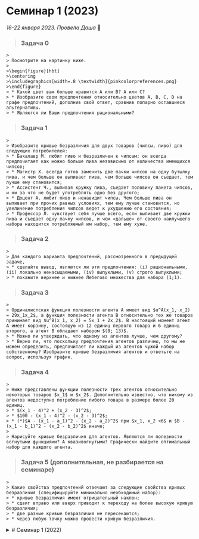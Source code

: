 # Семинар 1 (2023)
*16-22 января 2023. Провела Даша* 🐼

 > ### Задача 0
    >
    > Посмотрите на картинку ниже.
    >
    >\begin{figure}[hbt]
    >\centering
    >\includegraphics[width=.8 \textwidth]{pinkcolorpreferences.png}
    >\end{figure}
    > * Какой цвет вам больше нравится A или B? A или С?
    > * Изобразите свои предпочтения относительно цветов A, B, C, D на графе предпочтений, дополнив свой ответ, сравнив попарно оставшиеся альтернативы.
    > * Являются ли Ваши предпочтения рациональными?

 > ### Задача 1 
    >
    > Изобразите кривые безразличия для двух товаров (чипсы, пиво) для следующих потребителей:
    > * Бакалавр М. любит пиво и безразличен к чипсам: он всегда предпочитает как можно больше пива независимо от количества имеющихся чипсов;
    > * Магистр Х. всегда готов заменить две пачки чипсов на одну бутылку пива, и чем больше он выпивает пива, чем больше чипсов он съедает, тем лучше ему становится; 
    > * Ассистент Ч., выпивая кружку пива, съедает половину пакета чипсов, и ни за что не будет употреблять одно без другого;
    > * Доцент А. любит пиво и ненавидит чипсы. Чем больше пива он выпивает при прочих равных условиях, тем ему лучше становится, но увеличение потребления чипсов ведет к ухудшению его состояния;
    > * Профессор Л. чувствует себя лучше всего, если выпивает две кружки пива и съедает одну пачку чипсов, и чем «дальше» от своего наилучшего набора находится потребляемый им набор, тем ему хуже.

 > ### Задача 2
    >
    > Для каждого варианта предпочтений, рассмотренного в предыдущей задаче, 
    > * сделайте вывод, являются ли эти предпочтения: (i) рациональными, (ii) локально ненасыщаемыми, (iv) выпуклыми, (v) строго выпуклыми;
    > * покажите верхнее и нижнее Лебегово множества для набора (1;1).

  > ### Задача 3
    >
    > Ординалистская функция полезности агента А имеет вид $u^A(x_1, x_2) = 29x_1x_2$, а функция полезности агента B относительно тех же товаров принимает вид $u^B(x_1, x_2) = 5x_1 + 2x_2$. В настоящий момент агент A имеет корзину, состоящую из 12 единиц первого товара и 6 единиц второго, а агент B обладает набором $(8; 13)$.
    > * Можно ли утверждать, что одному из агентов лучше, чем другому?
    > * Верно ли, что поскольку предпочтения агентов различны, то мы не можем определить, предпочитает ли каждый из агентов чужой набор собственному? Изобразите кривые безразличия агентов и ответьте на вопрос, используя график. 

 > ### Задача 4
    >
    > Ниже представлены функции полезности трех агентов относительно некоторых товаров $x_1$ и $x_2$. Дополнительно известно, что никому из агентов недоступно потребление либого товара в размере более 20 единиц. 
    > * $(x_1 - 4)^2 + (x_2 - 3)^2$;
    > * $100 - (x_1 - 4)^2 - (x_2 - 3)^2$;
    > * (*)$A - (x_1 - a_1)^2 - (x_2 - a_2)^2$ при $x_1, x_2 <6$ и $B - (x_1 - b_1)^2 - (x_2 - b_2)^2$ иначе;
    > 
    > Нарисуйте кривые безразличия для агентов. Являются ли полезности вогнутыми функциями? А квазивогнутыми? Графически найдите оптимальный набор для каждого агента.

 > ### Задача 5 (дополнительная, не разбирается на семинаре)
    >
    > Какие свойства предпочтений отвечают за следующие свойства кривых безразличия (специфицируйте минимально необходимый набор):
    > * кривые безразличия имеют отрицательный наклон;
    > * сдвиг вправо или вверх приводит к переходу на более высокую кривую безразличия; 
    > * две разные кривые безразличия не пересекаются;
    > * через любую точку можно провести кривую безразличия.

<details>
    <summary># Семинар 1 (2022)</summary>
    *14 января 2022. Провела Яна* 🐸

    ## Про markdown

    * Файл, который мы с вами написали на семинаре.
    * Для написания работ можно использовать еще [VSCode](https://code.visualstudio.com) (рекомендую - дизайн замечательный). Для экспорта в PDF нужно установить расширение. Например, [это](https://marketplace.visualstudio.com/items?itemName=yzane.markdown-pdf).
    * [Гайд](https://about.gitlab.com/handbook/markdown-guide/#markdown-editors) по базовому синтаксису на GitLab.

    <details>
    <summary>Дополнительно (LaTeX)</summary>

    * Пример оформления графиков и формул в LaTeX (перейдя по ссылке, вы скачаете файл в формате .tex).
    * [Онлайн-редактор LaTeX](https://www.overleaf.com) (aka оверлиф)
    * Можно также использовать [VSCode](https://code.visualstudio.com). Для этого надо установить [расширение](https://marketplace.visualstudio.com/items?itemName=mathiasfrohlich.latexcompile) в самом VSCode.
    * Также есть вариант скачать [Texstudio](https://www.texstudio.org).
    </details>


    ## Решение простых задачек на предпочтения

    > ### Задача 1 (не разбиралась на семинаре)
    >
    > Какие свойства предпочтений отвечают за следующие свойства кривых безразличия (специфицируйте минимально необходимый набор):
    > * кривые безразличия имеют отрицательный наклон;
    > * сдвиг вправо или вверх приводит к переходу на более высокую кривую безразличия; 
    > * две разные кривые безразличия не пересекаются;
    > * через любую точку можно провести кривую безразличия.

    > ### Задача 2
    >
    > Ординалистская функция полезности агента А имеет вид $u^A(x_1, x_2) = 29x_1x_2$, а функция полезности агента B относительно тех же товаров принимает вид $u^B(x_1, x_2) = 5x_1 + 2x_2$. В настоящий момент агент A имеет корзину, состоящую из 12 единиц первого товара и 6 единиц второго, а агент B обладает набором $(8; 13)$.
    > * Можно ли утверждать, что одному из агентов лучше, чем другому?
    > * Верно ли, что поскольку предпочтения агентов различны, то мы не можем определить, предпочитает ли каждый из агентов чужой набор собственному? 

    <details>
        <summary>Решение 2 задачи</summary>

    * **Мы не можем утверждать, что одному из агентов лучше, чем другому.** Почему? Причина в следующем. В данном случае функция полезности является способом ранжирования альтернатив (собственно, функция полезности представляет определенные предпочтения). Так, если мы возьмем агента $A$, мы заметим, что функция полезности $u^A(x_1, x_2) = x_1x_2$ представляет такие же предпочтения, что и в условии задачи. Иными словами, ранжирование пар благ $(x_1, x_2)$ не зависит от монотонного преобразования. Это значит, что и сравнивать значения функций полезности будет неверно. Потому мы не можем говорить, что кому-то из агентов хорошо.

    * **Утверждение неверно.** Чтобы это понять, воспользуемся фактом, упомянутым в предыдущем пункте - функция полезности это способ ранжирования элементов по предпочтительности. 
    
    Начнем с рассмотрения агента $A$. От потребления своего набора $(12, 6)$ он получает полезность:

    $$u^A(12, 6)=29\cdot 12\cdot 6 = 2088.$$

    На самом деле, нам и не нужно вычислять точное значение, потому что дальше нетрудно сравнить полученное выражение с

    $$u^A(8, 13)=29\cdot 13\cdot 8.$$

    Последнее произведение равно полезности агента $A$ от потребления набора агента $B$, $(8, 13)$. Мы видим, что каждый из множителей во втором выражении как минимум равен, как максимум - строго больше хотя бы одного множителя из первого выражения:

    $$29=29, \ 12< 13, \ 6<8.$$

    Это позволяет нам сделать выбор, что для агента $A$ более предпочтительным является набор агента $B$.

    Рассмотрим второго агента, $B$. От потребления своего набора он получает полезность

    $$u^B(8, 13)=5\cdot 8 + 2\cdot 13=66.$$

    От потребления набора агента $A$ он получал бы полезность

    $$u^B(12, 6)=5\cdot 12 + 2\cdot 6=72.$$

    Очевидно, что $72>66$, потому для агента $B$ более предпочтительным является набор агента $A$.
    </details>

    > ### Задача 3 (не разбиралась на семинаре)
    >
    > Индивид потребляет только два блага в количестве $x$ и $y$. Он предпочитает набор $(x',y')$ набору $(x, y)$, если выполнено одно из двух свойств:
    > 1. $2x'+y' \geqslant 2x+y$;
    > 2. $2x'+y' = 2x+y$ и $x'>x$.
    > 
    > Кроме того, наборы эквивалентны в том и только в том случае, если $x' = x$ и $y' = y$. Обладают ли предпочтения индивида свойствами непрерывности, строгой монотонности, строгой выпуклости?

    > ### Задача 4
    >
    > Рассмотрим лексикографические предпочтения. Являются ли они рациональными, непрерывными? Что можно сказать о $L_+(x)$ (*верхнем Лебеговом множестве*) этих предпочтений?

    <details>
        <summary>Решение 4 задачи</summary>

    Решение задач подобного рода можно оформлять следующим образом.

    Сначала давайте определим, что такое лексикографические предпочтения.

    :::{prf:definition}
    Агент с **лексикографическими предпочтениями** выберет набор $(x_1^1, x_2^1, \ldots, x_n^1)$ при его сравнении с набором $(x_1^2, x_2^2, \ldots, x_n^2)$ если $x_k^1>x_k^2$, $k\in \{1, \ldots, n\}$, а $\forall l < k$ будет верно, что $x_l^1=x_l^2$.
    :::

    В данном определении (и далее в решении задачи) верхний индекс отвечает за набор, а нижний - за порядковый номер товара.

    Также, исходя из названия самих предпочтений, можно сделать вывод, что это как-то связано с порядком слов. Действительно, вы сравниваете наборы по количеству товаров в "алфавитном" порядке, как слова расположены в словаре. Если у вас есть слова *арифметика* и *артикуляция*, то их расположение в словаре будет определено первой отличной буквой в этих словах, то есть третьей по порядку *и* в слове *арифметика* и третьей по порядку *т* в слове *артикуляция*.

    Начнем проверку на рациональность, рассматривая каждое из упомянутых на лекции свойств.

    * **Полнота.** Простыми словами, данное свойство говорит о том, что все наборы сравнимы. Для того, чтобы освежить формальное определение в памяти, можно обратиться к определению 8 из лекции. Полноте соответствует первое из упомянутых свойств. Покажем, что лексикографические предпочтения удовлетворяют этому свойству.

        Пусть есть два набора из двух товаров: $x^1=(x_1^1, x_2^1)$ и $x^2=(x_1^2, x_2^2)$. Для любых наборов мы можем установить, какой из них лучше:

    - Если $x_1^1>x_1^2$, то мы однозначно можем сказать, что $x^1\succcurlyeq x^2$.
    - Если $x_1^1=x_1^2$ и $x_2^1>x_2^2$, то мы однозначно можем сказать, что $x^1\succcurlyeq x^2$.
    - Если $x_1^1=x_1^2$ и $x_2^1=x_2^2$, то мы однозначно можем сказать, что $x^1\sim x^2$.

    * **Рефлексивность.** Можно также встретить запись $x \succcurlyeq x$ ($x$ не хуже себя). На лекции вы обсуждали, что $x\sim x$ - $x$ идентичен себе. Простыми словами, данное свойство говорит о том, что агенту безразлично, какой из двух одинаковых наборов выбрать. 

        Пусть есть два набора из двух товаров: $x^1=(x_1^1, x_2^1)$ и $x^2=(x_1^2, x_2^2)$. Мы утверждаем, что $x_1^1=x_1^2$ и $x_2^1=x_2^2$ (один и тот же набор). Тогда, согласно нашим предпочтениям, $x^1\sim x^2$.

    * **Транзитивность.** Если у вас есть три набора, $x$, $y$ и $z$, и вы знаете, что $x\succcurlyeq y$ и $y\succcurlyeq z$. Из этого следует, что $x\succcurlyeq z$.

        Пусть есть три набора из двух товаров, $x^1=(x_1^1, x_2^1)$, $x^2=(x_1^2, x_2^2)$ и $x^3=(x_1^3, x_2^3)$, и $x^1\succcurlyeq x^2$ и $x^2 \succcurlyeq x^3$. В таком случае есть четыре сценария.

        - $x_1^1>x_1^2$ и $x_1^2>x_1^3$. Поскольку "$>$" транзитивно, то $x_1^1>x_1^3$, а потому и $x^1\succcurlyeq x^3$.
        - $x_1^1>x_1^2$, $x_1^2=x_1^3$ и $x_2^2>x_2^3$. Поскольку "$>$" транзитивно, то $x_1^1>x_1^3$, а потому и $x^1\succcurlyeq x^3$.
        - $x_1^1=x_1^2$, $x_2^1>x_2^2$ и $x_1^2>x_1^3$. Поскольку "$>$" транзитивно, то $x_1^1>x_1^3$, а потому и $x^1\succcurlyeq x^3$.
        - $x_1^1=x_1^2$, $x_2^1>x_2^2$, $x_1^2=x_1^3$ и $x_2^2>x_2^3$. Поскольку "$>$" транзитивно, то $x_2^1>x_2^3$, а потому и $x^1\succcurlyeq x^3$.

    Далее нам нужно понять, являются ли эти предпочтения непрерывными. Введем такое определение непрерывности предпочтений.

    :::{prf:definition}
    Предпочтения **непрерывны**, если для двух последовательностей $\{x_n\}, \ \{y_n\} \in \mathbb{R}_+^k$ верно, что $\forall n: \ x_n\succcurlyeq y_n$  и $x\succcurlyeq y$, где $x$ и $y$ равны, соответственно, 

    $$\lim_{n\to \infty} x_n=x, \ \lim_{n\to \infty} y_n=y.$$

    :::

    Рассмотрим контр-пример, который покажет, что лексикографические предпочтения не являются непрерывными.
        
    Пусть $x_n=\left(\frac{1}{n}, 0 \right)$, а $y_n=(0, 1)$. Мы видим, что блага, находящегося на первом месте в векторе, больше в наборе $x_n$, потому $x_n\succcurlyeq y_n$. Однако при $n\to \infty$ мы получаем следующие наборы $x$ и $y$:

    $$x=(0, 0), \ y=(0, 1),$$

    которые по понятным причинам ранжируются как $y\succcurlyeq x$. Это позволяет нам сделать вывод о том, что предпочтения не являются непрерывными. Значит, и верхнее лебегово множество не является замкнутым. Его, кстати, можно изобразить как:

    :::{image} ./lebeg_sets_lexicographic.png 
    :alt: Верхние и нижние Лебеговы множества для лекс 
    :width: 400px 
    :align: center 
    :::

    Тут $x=(x_0, y_0)$.
    </details>

    > ### Задача 5 (не разбиралась на семинаре)
    >
    > Верно ли, что если множество допустимых альтернатив конечно, и предпочтения рациональны, то существует функция полезности, представляющая эти предпочтения?

    ## "Большая" оптимизационная задача

    Тут мы потренируемся искать максимум/минимум на компакте (ну и определять сам компакт), запишем функцию Лагранжа, а также посмотрим на окаймленный Гессиан.

    > ### Задача 6
    >
    > Предположим, восемнадцатилетний индивид столкнулся с двумя ограничениями на неотрицательные $x$ и $y$:
    > 
    > 1. Можно выбрать максимум 20 единиц $x$ или 10 единиц $y$, или любую их линейную комбинацию;
    > 2. Мама запрещает ему употреблять $x$ больше 15 единиц, или $y$ больше 15 единиц, или любую их линейную комбинацию.
    >
    > Ответьте на следующие вопросы для каждой функции полезности, указанной в конце задачи.
    >
    > * Определите, является ли множество доступных индивиду $x$ и $y$ компактом.
    > * Определите, удовлетворяет ли безусловный максимум функции полезности перечисленным выше ограничениям. Если нет, то какой выбор (сколько $x$ и $y$) стоит сделать индивиду?
    > * Запишите функцию Лагранжа для данной оптимизационной задачи (*на семинаре рассмотрим только для третьей функции полезности*).
    > * Выпишите окаймленный Гессиан (*на семинаре рассмотрим только для третьей функции полезности*).
    >
    > Функции полезности:
    > 1. $U(x, y)=-(x-5)^2-(y-5)^2$;
    > 2. $U(x, y)=-(x-10)^2-(y-5)^2$;
    > 3. $U(x, y)=x+2\sqrt{y}$

    <details>
        <summary>Решение</summary>
        
    ---

    **Определение доступного множества пар $(x, y)$**

    Во-первых, мы знаем, что $x, y\geqslant 0$.

    Мы знаем, во-вторых, что $x\leqslant 20$ и $y\leqslant 10$.

    Наконец, в-третьих, $x\leqslant 15$ и $y\leqslant 15$.

    Значит, границу доступного множества можно определить как:

    $$
    y=\begin{cases}
        10-0.5x, \ x\in [0; 10] \\
        15-x, \ x\in (10; 20]
    \end{cases}
    $$

    ---
    **Поиск условного экстремума "школьным" способом**

    В силу того, что функция полезности возрастает по обоим аргументам, нетрудно понять, что максимум будет находиться на границе ограничения (пардон). Рассмотрим 2 случая.

    1. $x\in [0;10]$

    В этом случае $y=10-0.5x$, или $x=20-2y$. Мы можем подставить это в целевую функцию (полезность) и решить следующую оптимизационную задачу:

    $$
    \max_{y\in [5; 10]} \ 20-2y+2\sqrt{y}
    $$

    Это парабола с ветвями вниз (ЭПВВн тоже можно использовать), значит, максимум в вершине:

    $$ 
    \sqrt{y^*} = \frac{-b}{2a} = \frac{-2}{-4}=\frac{1}{2}\Rightarrow y^*=\frac{1}{4}<5
    $$

    Значит, найденный максимум лежит вне множества доступных значений.

    2. $x\in (10;15]$

    В этом случае $y=15-x$, или $x=15-y$. Мы можем подставить это в целевую функцию (полезность) и решить следующую оптимизационную задачу:

    $$
    \max_{y\in [0; 5)} \ 15-y+2\sqrt{y}
    $$

    Это парабола с ветвями вниз, значит, максимум в вершине:

    $$ 
    \sqrt{y^*} = \frac{-b}{2a} = \frac{-2}{-2}=1\Rightarrow y^*=1\in [0;5)
    $$

    Значит, мы нашли максимум нашей полезности при данном ограничении.

    ---
    **Поиск условного экстремума с помощью метода множителей Лагранжа**

    Заметим, что целевая функция монотонно возрастает по $x$ и $y$. Значит, мы хотим максимально большие $x$ и $y$. Если это не так, то мы лежим ниже наших ограничений, и есть возможность увеличить значение функции, увеличивая значения аргументов до тех пор, пока мы не окажемся на границе. 

    Соответственно, надо рассмотреть два случая.

    3. $x\in [0;10]$

    $$
    \mathcal{L}=x+2\sqrt{y}+\lambda(10-0.5x-y)
    $$

    Запишем условия первого порядка:

    $$
    \begin{cases}
        \mathcal{L}_x=1-0.5\lambda=0 \\
        \mathcal{L}_y=\frac{1}{\sqrt{y}}-\lambda=0\\
        \mathcal{L}_\lambda =10-0.5x-y=0\\
    \end{cases}
    $$

    Решая эту систему, получаем:

    $$
    \begin{cases}
        y=\frac{1}{4}\\
        x=\frac{38}{2}>10\\
        \lambda=2
    \end{cases}
    $$

    Видим, что значение $x$ не удовлетворяет наложенным нами ограничениям на него. Значит, касание нашей функцией ограничения $y\leqslant 10-0.5x$ происходит выше доступного множества значений аргументов. "Сдвиг" кривой безразличия "вниз" приведет к тому, что мы коснемся или излома кривой, ограничивающей множество доступных значений, или мы коснемся второго участка.

    4. $x\in (10;15]$

    $$
    \mathcal{L}=x+2\sqrt{y}+\lambda(15-x-y)
    $$

    Запишем условия первого порядка:

    $$
    \begin{cases}
        \mathcal{L}_x=1-\lambda=0 \\
        \mathcal{L}_y=\frac{1}{\sqrt{y}}-\lambda=0\\
        \mathcal{L}_\lambda =15-x-y=0\\
    \end{cases}
    $$

    Решая эту систему, получаем:

    $$
    \begin{cases}
        y=1\\
        x=14 \in (10;15] \\
        \lambda=1
    \end{cases}
    $$

    Видим, что значение $x$ нам подходит, значит, касание этого ограничения происходит на доступном нам множестве. 

    5. Рассмотрим кейс, когда касание произошло на изломе. В таком случае мы не должны были получить удовлетворяющее ограничениям на множество доступных $x$ решение в п. 2, поскольку это решение не является точкой излома. В п. 2 мы бы получили точку, лежащую "выше" множества доступных пар $(x, y)$. Значит, мы не будем рассматривать этот кейс. 

    Запишем окаймленный Гессиан для п. 2:

    $$
    \det \begin{pmatrix}
        0 & -1 & -1 \\
        -1 & 0 & 0 \\
        -1 & 0 & \frac{y^{-3/2}}{2}
    \end{pmatrix} = \frac{y^{-3/2}}{2}>0
    $$

    Значит, мы нашли условный максимум нашей функции при данном ограничении.

    ---

    </details>

    <details>
        <summary>Пример оформления оптимизационной задачи в markdown</summary>

        ```
        **Определение доступного множества пар $(x, y)$**

        Во-первых, мы знаем, что $x, y\geqslant 0$.

        Мы знаем, во-вторых, что $x\leqslant 20$ и $y\leqslant 10$.

        Наконец, в-третьих, $x\leqslant 15$ и $y\leqslant 15$.

        Значит, границу доступного множества можно определить как:

        $$
        y=\begin{cases}
            10-0.5x, \ x\in [0; 10] \\
            15-x, \ x\in (10; 20]
        \end{cases}
        $$

        ---
        **Поиск условного экстремума "школьным олимпиадным" способом**

        В силу того, что функция полезности возрастает по обоим аргументам, нетрудно понять, что максимум будет находиться на границе ограничения (пардон). Рассмотрим 2 случая.

        1. $x\in [0;10]$

        В этом случае $y=10-0.5x$, или $x=20-2y$. Мы можем подставить это в целевую функцию (полезность) и решить следующую оптимизационную задачу:

        $$
        \max_{y\in [5; 10]} \ 20-2y+2\sqrt{y}
        $$

        Это парабола с ветвями вниз (ЭПВВн тоже можно использовать), значит, максимум в вершине:

        $$ 
        \sqrt{y^*} = \frac{-b}{2a} = \frac{-2}{-4}=\frac{1}{2}\Rightarrow y^*=\frac{1}{4}<5
        $$

        Значит, найденный максимум лежит вне множества доступных значений.

        2. $x\in (10;15]$

        В этом случае $y=15-x$, или $x=15-y$. Мы можем подставить это в целевую функцию (полезность) и решить следующую оптимизационную задачу:

        $$
        \max_{y\in [0; 5)} \ 15-y+2\sqrt{y}
        $$

        Это парабола с ветвями вниз, значит, максимум в вершине:

        $$ 
        \sqrt{y^*} = \frac{-b}{2a} = \frac{-2}{-2}=1\Rightarrow y^*=1\in [0;5)
        $$

        Значит, мы нашли максимум нашей полезности при данном ограничении.

        ---
        **Поиск условного экстремума с помощью метода множителей Лагранжа**

        Заметим, что целевая функция монотонно возрастает по $x$ и $y$. Значит, мы хотим максимально большие $x$ и $y$. Если это не так, то мы лежим ниже наших ограничений, и есть возможность увеличить значение функции, увеличивая значения аргументов до тех пор, пока мы не окажемся на границе. 

        Соответственно, надо рассмотреть два случая.

        3. $x\in [0;10]$

        $$
        \mathcal{L}=x+2\sqrt{y}+\lambda(10-0.5x-y)
        $$

        Запишем условия первого порядка:

        $$
        \begin{cases}
            \mathcal{L}_x=1-0.5\lambda=0 \\
            \mathcal{L}_y=\frac{1}{\sqrt{y}}-\lambda=0\\
            \mathcal{L}_\lambda =10-0.5x-y=0\\
        \end{cases}
        $$

        Решая эту систему, получаем:

        $$
        \begin{cases}
            y=\frac{1}{4}\\
            x=\frac{38}{2}>10\\
            \lambda=2
        \end{cases}
        $$

        Видим, что значение $x$ не удовлетворяет наложенным нами ограничениям на него. Значит, касание нашей функцией ограничения $y\leqslant 10-0.5x$ происходит выше доступного множества значений аргументов. "Сдвиг" кривой безразличия "вниз" приведет к тому, что мы коснемся или излома кривой, ограничивающей множество доступных значений, или мы коснемся второго участка.

        4. $x\in (10;15]$

        $$
        \mathcal{L}=x+2\sqrt{y}+\lambda(15-x-y)
        $$

        Запишем условия первого порядка:

        $$
        \begin{cases}
            \mathcal{L}_x=1-\lambda=0 \\
            \mathcal{L}_y=\frac{1}{\sqrt{y}}-\lambda=0\\
            \mathcal{L}_\lambda =15-x-y=0\\
        \end{cases}
        $$

        Решая эту систему, получаем:

        $$
        \begin{cases}
            y=1\\
            x=14 \in (10;15] \\
            \lambda=1
        \end{cases}
        $$

        Видим, что значение $x$ нам подходит, значит, касание этого ограничения происходит на доступном нам множестве. 

        5. Рассмотрим кейс, когда касание произошло на изломе. В таком случае мы не должны были получить удовлетворяющее ограничениям на множество доступных $x$ решение в п. 2, поскольку это решение не является точкой излома. В п. 2 мы бы получили точку, лежащую "выше" множества доступных пар $(x, y)$. Значит, мы не будем рассматривать этот кейс. 

        Запишем окаймленный Гессиан для п. 2:

        $$
        \det \begin{pmatrix}
            0 & -1 & -1 \\
            -1 & 0 & 0 \\
            -1 & 0 & \frac{y^{-3/2}}{2}
        \end{pmatrix} = \frac{y^{-3/2}}{2}>0
        $$

        Значит, мы нашли условный максимум нашей функции при данном ограничении.
        ```
    </details>

    <details>
        <summary>Маркдаун с семинара</summary>
        
        ```
        # Какое-то название

        ## Поменьше

        ### Еще меньше

        #### Еще-еще меньше

        ##### Прям ваще мелко

        ###### Чет разницы нет 

        # Домашняя работа №1
        *Выполнила студентка 1 курса Яна Коротова*

        **Выполнила студентка 1 курса Яна Коротова**

        Выполнила студентка 1 курса Яна Коротова

        # Попробуем печатать формулы

        Можно писать формулы внутри строки $u(x, y)=2\log x + \sqrt{y}, \min \{x, y\}$.

        Можно размещать формулы по центру:

        $$
        F(x, y) = \frac{x+\frac{y^2x^2(x+y)}{\sqrt{x^3y\log y}}}{2xy+x^2+y^4+15}
        $$

        Можно рисовать матрицы:

        $$
        H=\begin{pmatrix}
        2x+y & y^3x \\
        yx^3 & x+2y
        \end{pmatrix}
        $$

        $$
        \begin{pmatrix}
        2x+y & y^3x \\
        yx^3 & x+2y
        \end{pmatrix} \sim \begin{pmatrix}
        2x+y & y^3x \\
        yx^3 & x+2y
        \end{pmatrix}
        $$

        > Запишем функцию лагранжа:
        >
        > $$
        > \mathcal{L}=2x+y+\lambda(20-x-5y)$$
        >
        > Запишем условия первого порядка:
        >
        > $$\begin{cases} 
        > \frac{\partial \mathcal{L}}{\partial x} = 2 - \lambda_1 -\frac{\lambda_2}{x} \\
        > \frac{\partial \mathcal{L}}{\partial y} = 1 - 5\lambda_1
        > \end{cases}
        > $$

        Пример математических шрифтов:

        $$
        \mathcal{L}, \mathcal{A}, \mathbb{R}^n_{++}, \mathbb{N}
        $$

        $$
        \sigma : A \times T \to \Omega
        $$

        $\tilde{x}$ $\widetilde{x}$

        $\succeq, \succ, \succsim$
        ```
    </details>
</details>